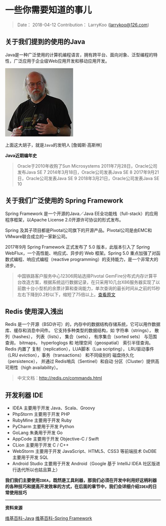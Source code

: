 # 一些你需要知道的事儿

> Date： 2018-04-12
> Contribution： LarryKoo (larrykoo@126.com)

## 关于我们提到的使用的Java

Java是一种广泛使用的计算机编程语言，拥有跨平台、面向对象、泛型编程的特性，广泛应用于企业级Web应用开发和移动应用开发。

![](/assets/Java的发明人詹姆斯·高斯林.jpg)

上面这大胡子，就是`Java`的发明人 [詹姆斯·高斯林]

**Java近期编年史**

> Oracle于2010年收购了Sun Microsystems
> 2011年7月28日，Oracle公司发布Java SE 7
> 2014年3月18日，Oracle公司发表Java SE 8
> 2017年9月21日，Oracle公司发表Java SE 9
> 2018年3月21日，Oracle公司发表Java SE 10

## 关于我们广泛使用的 Spring Framework

Spring Framework 是一个开源的Java／Java EE全功能栈（full-stack）的应用程序框架，以Apache License 2.0开源许可协议的形式发布。

Spring 及其子项目都是Pivotal公司旗下的开源产品。Pivotal公司是由EMC和VMware联合成立的一家新公司。

2017年9月 Spring Framework 正式发布了 5.0 版本，此版本引入了 Spring WebFlux，一个高性能、响应式、异步的 Web 框架。Spring 5.0 重点加强了对函数式编程、响应式编程（reactive programming）的支持能力，是一个非常大的进步。

> 中国铁路客户服务中心12306网站选择Pivotal GemFire分布式内存计算平台改造方案，根据系统运行数据记录，在只采用10几台X86服务器实现了以前数十台小型机的余票计算和查询能力，单次查询的最长时间从之前的15秒左右下降到0.2秒以下，缩短了75倍以上。[查看原文](http://www.sohu.com/a/129944699_262201)

## Redis 使用深入浅出

Redis 是一个开源（BSD许可）的，内存中的数据结构存储系统，它可以用作数据库、缓存和消息中间件。 它支持多种类型的数据结构，如 字符串（strings）， 散列（hashes）， 列表（lists）， 集合（sets）， 有序集合（sorted sets） 与范围查询， bitmaps， hyperloglogs 和 地理空间（geospatial） 索引半径查询。 Redis 内置了 复制（replication），LUA脚本（Lua scripting）， LRU驱动事件（LRU eviction），事务（transactions） 和不同级别的 磁盘持久化（persistence）， 并通过 Redis哨兵（Sentinel）和自动 分区（Cluster）提供高可用性（high availability）。

> 中文文档：http://redis.cn/commands.html

## 开发利器 IDE

- IDEA 主要用于开发 Java、Scala、Groovy
- PhpStorm 主要用于开发 PHP
- RubyMine 主要用于开发 Ruby
- PyCharm 主要用于开发 Python
- GoLang 朱勇用于开发 Go
- AppCode 主要用于开发 Objective-C / Swift
- CLion 主要用于开发 C / C++
- WebStorm 主要用于开发 JavaScript、HTML5、CSS3 等前端技术
0xDBE 主要用于开发 SQL
- Android Studio 主要用于开发 Android（Google 基于 IntelliJ IDEA 社区版进行迭代所以也姑且算上）

**我们我们主要使用`IDEA`，既然是工具利器，那我们必须在开发中利用好这柄利器的各种技巧和提高开发效率的方式，在后面的章节中，我们会详细介绍`IDEA`的日常使用技巧**

---

**资料来源**

[维基百科-Java](https://zh.wikipedia.org/wiki/java)
[维基百科-Spring Framework](https://zh.wikipedia.org/wiki/Spring_Framework)


